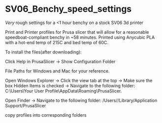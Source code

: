 # SV06_Benchy_speed_settings
*Very* rough settings for a &lt;1 hour benchy on a stock SV06 3d printer

Print and Printer profiles for Prusa slicer that will allow for a reasonable speedboat-compliant benchy in ~58 minutes.
Printed using Anycubic PLA with a hot-end temp of 215C and bed temp of 60C.

To install the files(after downloading):

Click Help in PrusaSlicer → Show Configuration Folder

File Paths for Windows and Mac for your reference.

Open Windows Explorer → Click the view tab at the top → Make sure the box Hidden Items is checked → Navigate to the following folder: C:\Users\Your User Profile\AppData\Roaming\PrusaSlicer.

Open Finder → Navigate to the following folder: /Users/<user>/Library/Application Support/PrusaSlicer

copy profiles into corresponding folders
